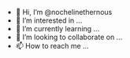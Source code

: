 - 👋 Hi, I’m @nochelinethernous
- 👀 I’m interested in ...
- 🌱 I’m currently learning ...
- 💞️ I’m looking to collaborate on ...
- 📫 How to reach me ...

<!---
nochelinethernous/nochelinethernous is a ✨ special ✨ repository because its `README.md` (this file) appears on your GitHub profile.
You can click the Preview link to take a look at your changes.
--->
